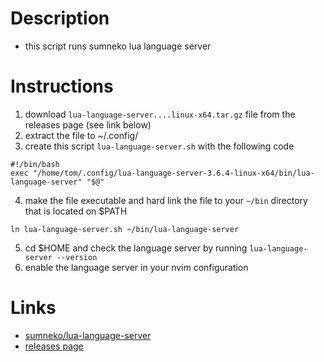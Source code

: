 # Description

- this script runs sumneko lua language server

# Instructions

1. download `lua-language-server....linux-x64.tar.gz` file from the releases page (see link below)
2. extract the file to ~/.config/
3. create this script `lua-language-server.sh` with the following code

```shell
#!/bin/bash
exec "/home/tom/.config/lua-language-server-3.6.4-linux-x64/bin/lua-language-server" "$@"
```

4. make the file executable and hard link the file to your `~/bin` directory that is located on $PATH

```shell
ln lua-language-server.sh ~/bin/lua-language-server
```

5. cd $HOME and check the language server by running `lua-language-server --version`
6. enable the language server in your nvim configuration

# Links

- [sumneko/lua-language-server](https://github.com/sumneko/lua-language-server) 
- [releases page](https://github.com/sumneko/lua-language-server/releases) 
